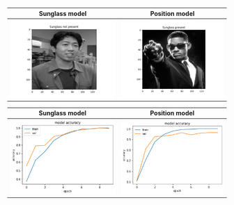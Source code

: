 
Sunglass model             |  Position model 
:-------------------------:|:-------------------------:
![](intermediate1.png)  |  ![](intermediate2.png)



Sunglass model             |  Position model 
:-------------------------:|:-------------------------:
![](advanced_plot.png)  |  ![](advanced_plot2.png)